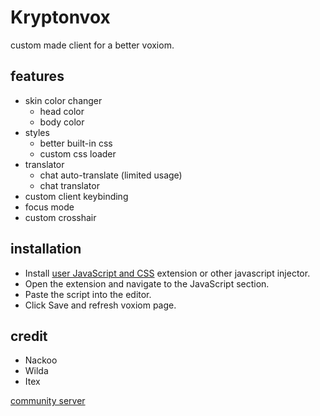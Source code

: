 # Kryptonvox

custom made client for a better voxiom.<br>

## features
- skin color changer
  - head color
  - body color
- styles
  - better built-in css
  - custom css loader
- translator
  - chat auto-translate (limited usage)
  - chat translator
- custom client keybinding 
- focus mode 
- custom crosshair

## installation
- Install [user JavaScript and CSS](https://chromewebstore.google.com/detail/user-javascript-and-css/nbhcbdghjpllgmfilhnhkllmkecfmpld?hl=en) extension or other javascript injector.
- Open the extension and navigate to the JavaScript section.
- Paste the script into the editor.
- Click Save and refresh voxiom page.

## credit
- Nackoo
- Wilda
- Itex

[community server](https://discord.gg/WxGZwXqYuW)
